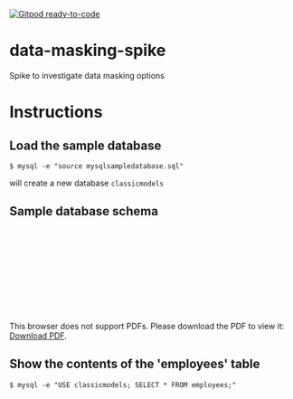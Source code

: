 [![Gitpod ready-to-code](https://img.shields.io/badge/Gitpod-ready--to--code-blue?logo=gitpod)](https://gitpod.io/#https://github.com/monch1962/data-masking-spike)

# data-masking-spike
Spike to investigate data masking options

# Instructions

## Load the sample database

`$ mysql -e "source mysqlsampledatabase.sql"`

will create a new database `classicmodels`

## Sample database schema

<object data="https://github.com/monch1962/data-masking-spike/blob/main/MySQL-Sample-Database-Diagram-PDF-A4.pdf" type="application/pdf" width="700px" height="700px">
    <embed src="https://github.com/monch1962/data-masking-spike/blob/main/MySQL-Sample-Database-Diagram-PDF-A4.pdf">
        <p>This browser does not support PDFs. Please download the PDF to view it: <a href="https://github.com/monch1962/data-masking-spike/blob/main/MySQL-Sample-Database-Diagram-PDF-A4.pdf">Download PDF</a>.</p>
    </embed>
</object>

## Show the contents of the 'employees' table

`$ mysql -e "USE classicmodels; SELECT * FROM employees;"`
